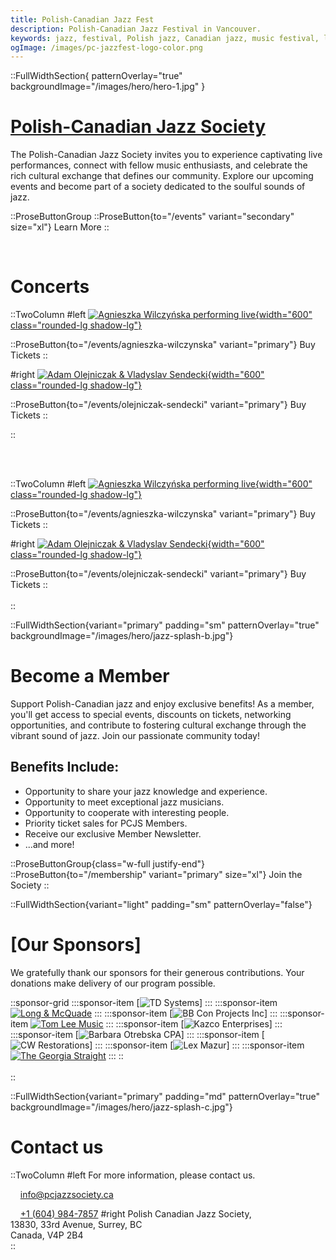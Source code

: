 ```yaml
---
title: Polish-Canadian Jazz Fest
description: Polish-Canadian Jazz Festival in Vancouver.
keywords: jazz, festival, Polish jazz, Canadian jazz, music festival, live music, Vancouver jazz, Polish culture
ogImage: /images/pc-jazzfest-logo-color.png
---
```


::FullWidthSection{ patternOverlay="true" backgroundImage="/images/hero/hero-1.jpg" }

# [<span class="text-5xl text-primary-50">Polish-Canadian Jazz Society</span>](/en/events)

The Polish-Canadian Jazz Society invites you to experience captivating live performances, connect with fellow music enthusiasts, and celebrate the rich cultural exchange that defines our community. Explore our upcoming events and become part of a society dedicated to the soulful sounds of jazz.

::ProseButtonGroup
::ProseButton{to="/events" variant="secondary" size="xl"}
Learn More
::

<!-- Membership -->

<br>
<!-- events -->

# Concerts

::TwoColumn
#left
[![Agnieszka Wilczyńska performing live](/images/events/agnieszka-wilczynska-2025/wilczynska.jpg){width="600" class="rounded-lg shadow-lg"}](/events/agnieszka-wilczynska)

::ProseButton{to="/events/agnieszka-wilczynska" variant="primary"}
Buy Tickets
::

#right
[![Adam Olejniczak & Vladyslav Sendecki](/images/events/olejniczak-sendecki-2016/olejniczak-sendecki.jpg){width="600" class="rounded-lg shadow-lg"}](/events/olejniczak-sendecki)

::ProseButton{to="/events/olejniczak-sendecki" variant="primary"}
Buy Tickets
::

::

<br></br>

::TwoColumn
#left
[![Agnieszka Wilczyńska performing live](/images/events/default-event/default-event.jpg){width="600" class="rounded-lg shadow-lg"}](/events/agnieszka-wilczynska)

::ProseButton{to="/events/agnieszka-wilczynska" variant="primary"}
Buy Tickets
::

#right
[![Adam Olejniczak & Vladyslav Sendecki](/images/events/default-event/default-event.jpg){width="600" class="rounded-lg shadow-lg"}](/events/olejniczak-sendecki)

::ProseButton{to="/events/olejniczak-sendecki" variant="primary"}
Buy Tickets
::
<br></br>
::

<!-- Membership -->

::FullWidthSection{variant="primary" padding="sm" patternOverlay="true" backgroundImage="/images/hero/jazz-splash-b.jpg"}
<br>

# Become a Member

Support Polish-Canadian jazz and enjoy exclusive benefits! As a member, you'll get access to special events, discounts on tickets, networking opportunities, and contribute to fostering cultural exchange through the vibrant sound of jazz. Join our passionate community today!

## Benefits Include:

- Opportunity to share your jazz knowledge and experience.
- Opportunity to meet exceptional jazz musicians.
- Opportunity to cooperate with interesting people.
- Priority ticket sales for PCJS Members.
- Receive our exclusive Member Newsletter.
- ...and more!

::ProseButtonGroup{class="w-full justify-end"}
::ProseButton{to="/membership" variant="primary" size="xl"}
Join the Society
::

::FullWidthSection{variant="light" padding="sm" patternOverlay="false"}

# [<span class="text-4xl text-zinc-900">Our Sponsors</span>]

We gratefully thank our sponsors for their generous contributions. Your donations make delivery of our program possible.

::sponsor-grid
:::sponsor-item
[![TD Systems](/images/sponsors/TD-systems.png)]
:::
:::sponsor-item
[![Long & McQuade](/images/sponsors/long-mcquade.png)](https://www.long-mcquade.com)
:::
:::sponsor-item
[![BB Con Projects Inc](/images/sponsors/bbcon.png)]
:::
:::sponsor-item
[![Tom Lee Music](/images/sponsors/tom-lee-music.png)](https://www.tomleemusic.ca)
:::
:::sponsor-item
[![Kazco Enterprises](/images/sponsors/kazco.png)]
:::
:::sponsor-item
[![Barbara Otrebska CPA](/images/sponsors/barbara-otrebska.png)]
:::
:::sponsor-item
[![CW Restorations](/images/sponsors/CW-restorations.png)]
:::
:::sponsor-item
[![Lex Mazur](/images/sponsors/lex-mazur.png)]
:::
:::sponsor-item
[![The Georgia Straight](/images/sponsors/georgia-straight.png)](https://www.straight.com)
:::
::
<br><br>
::

::FullWidthSection{variant="primary" padding="md" patternOverlay="true" backgroundImage="/images/hero/jazz-splash-c.jpg"}

# Contact us

::TwoColumn
#left
For more information, please contact us.

&nbsp;&nbsp;&nbsp;&nbsp;[info@pcjazzsociety.ca](mailto:info@pcjazzsociety.ca)

&nbsp;&nbsp;&nbsp;&nbsp;[+1 (604) 984-7857](tel:604-984-7857)
#right
Polish Canadian Jazz Society,<br>
13830, 33rd Avenue, Surrey, BC<br>
Canada, V4P 2B4<br>
::
